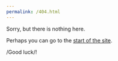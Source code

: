 ```yaml
---
permalink: /404.html
---
```


Sorry, but there is nothing here.

Perhaps you can go to the [start of the site](alexati.github.io).

/Good luck/!
